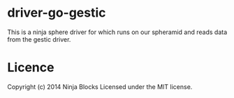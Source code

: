 # driver-go-gestic

This is a ninja sphere driver for which runs on our spheramid and reads data from the gestic driver.

# Licence

Copyright (c) 2014 Ninja Blocks
Licensed under the MIT license.